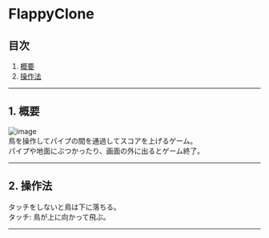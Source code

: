 # FlappyClone

## 目次
1. [概要](#1-概要)
2. [操作法](#2-操作法)

---
## 1. 概要
![image](https://user-images.githubusercontent.com/53047744/172544539-d1591a9f-1f8d-451f-a8ca-e4ff38c4a807.png)  
鳥を操作してパイプの間を通過してスコアを上げるゲーム。  
パイプや地面にぶつかったり、画面の外に出るとゲーム終了。  

---
## 2. 操作法
タッチをしないと鳥は下に落ちる。  
タッチ: 鳥が上に向かって飛ぶ。  

---
